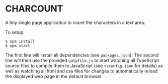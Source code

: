 CHARCOUNT
=========

A tiny single page application to count the characters in a text area.

To setup

	$ npm install
	$ npm start

The first line will install all dependencies (see `packages.json`).
The second line will then use the provided `gulpfile.js` to start
watching all TypeScript source files to compile them to JavaScript
(see `tsconfig.json` for details)  as well as watching all html and 
css files for changes to automatically reload the displayed web page 
in the default browser.
